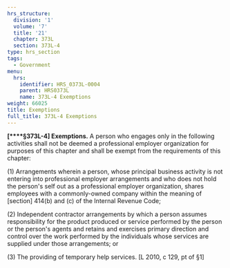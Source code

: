 ```yaml
---
hrs_structure:
  division: '1'
  volume: '7'
  title: '21'
  chapter: 373L
  section: 373L-4
type: hrs_section
tags:
  - Government
menu:
  hrs:
    identifier: HRS_0373L-0004
    parent: HRS0373L
    name: 373L-4 Exemptions
weight: 66025
title: Exemptions
full_title: 373L-4 Exemptions
---
```

**[****§373L-4] Exemptions.** A person who engages only in the following activities shall not be deemed a professional employer organization for purposes of this chapter and shall be exempt from the requirements of this chapter:

(1) Arrangements wherein a person, whose principal business activity is not entering into professional employer arrangements and who does not hold the person's self out as a professional employer organization, shares employees with a commonly-owned company within the meaning of [section] 414(b) and (c) of the Internal Revenue Code;

(2) Independent contractor arrangements by which a person assumes responsibility for the product produced or service performed by the person or the person's agents and retains and exercises primary direction and control over the work performed by the individuals whose services are supplied under those arrangements; or

(3) The providing of temporary help services. [L 2010, c 129, pt of §1]